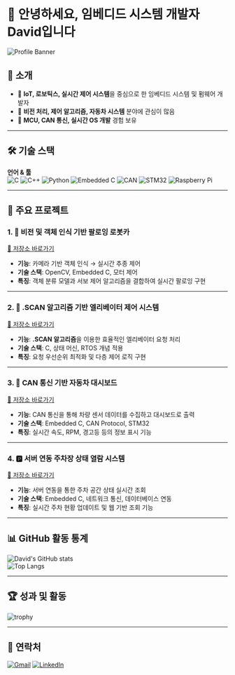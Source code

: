 # 👋 안녕하세요, 임베디드 시스템 개발자 David입니다

![Profile Banner](https://capsule-render.vercel.app/api?type=waving&color=0:0f2027,100:2c5364&height=200&text=Welcome%20to%20My%20GitHub&fontSize=40&fontColor=ffffff)

## 🚀 소개
- 🔧 **IoT, 로보틱스, 실시간 제어 시스템**을 중심으로 한 임베디드 시스템 및 펌웨어 개발자
- 🤖 **비전 처리, 제어 알고리즘, 자동차 시스템** 분야에 관심이 많음
- 📡 **MCU, CAN 통신, 실시간 OS 개발** 경험 보유

---

## 🛠 기술 스택
**언어 & 툴**  
![C](https://img.shields.io/badge/C-00599C?style=flat&logo=c&logoColor=white)
![C++](https://img.shields.io/badge/C++-00599C?style=flat&logo=cplusplus&logoColor=white)
![Python](https://img.shields.io/badge/Python-3776AB?style=flat&logo=python&logoColor=white)
![Embedded C](https://img.shields.io/badge/Embedded%20C-000000?style=flat&logo=arduino&logoColor=white)
![CAN](https://img.shields.io/badge/CAN%20Bus-228B22?style=flat&logo=protocol&logoColor=white)
![STM32](https://img.shields.io/badge/STM32-03234B?style=flat&logo=stmicroelectronics&logoColor=white)
![Raspberry Pi](https://img.shields.io/badge/Raspberry%20Pi-A22846?style=flat&logo=raspberrypi&logoColor=white)

---

## 📂 주요 프로젝트

### 1. 🤖 비전 및 객체 인식 기반 팔로잉 로봇카  
[🔗 저장소 바로가기](https://github.com/david1597-embedded/aumo_reco_project)  
- **기능**: 카메라 기반 객체 인식 → 실시간 추종 제어  
- **기술 스택**: OpenCV, Embedded C, 모터 제어  
- **특징**: 객체 분류 모델과 서보 제어 알고리즘을 결합하여 실시간 팔로잉 구현  

---

### 2. 🏢 .SCAN 알고리즘 기반 엘리베이터 제어 시스템  
[🔗 저장소 바로가기](https://github.com/david1597-embedded/elevatorproject)  
- **기능**: **.SCAN 알고리즘**을 이용한 효율적인 엘리베이터 요청 처리  
- **기술 스택**: C, 상태 머신, RTOS 개념 적용  
- **특징**: 요청 우선순위 최적화 및 다층 제어 로직 구현  

---

### 3. 🚗 CAN 통신 기반 자동차 대시보드  
[🔗 저장소 바로가기](https://github.com/david1597-embedded/can_project)  
- **기능**: CAN 통신을 통해 차량 센서 데이터를 수집하고 대시보드로 출력  
- **기술 스택**: Embedded C, CAN Protocol, STM32  
- **특징**: 실시간 속도, RPM, 경고등 등의 정보 표시 기능  

---

### 4. 🅿️ 서버 연동 주차장 상태 열람 시스템  
[🔗 저장소 바로가기](https://github.com/david1597-embedded/parkinglot_project)  
- **기능**: 서버 연동을 통한 주차 공간 상태 실시간 조회  
- **기술 스택**: Embedded C, 네트워크 통신, 데이터베이스 연동  
- **특징**: 실시간 주차 현황 업데이트 및 웹 기반 조회 기능  

---

## 📊 GitHub 활동 통계
![David's GitHub stats](https://github-readme-stats.vercel.app/api?username=david1597-embedded&show_icons=true&theme=tokyonight)  
![Top Langs](https://github-readme-stats.vercel.app/api/top-langs/?username=david1597-embedded&layout=compact&theme=tokyonight)

---

## 🏆 성과 및 활동
![trophy](https://github-profile-trophy.vercel.app/?username=david1597-embedded&theme=onedark)

---

## 🔗 연락처
[![Gmail](https://img.shields.io/badge/Gmail-D14836?style=flat&logo=gmail&logoColor=white)](mailto:youremail@gmail.com)
[![LinkedIn](https://img.shields.io/badge/LinkedIn-0A66C2?style=flat&logo=linkedin&logoColor=white)](https://linkedin.com/in/yourprofile)
